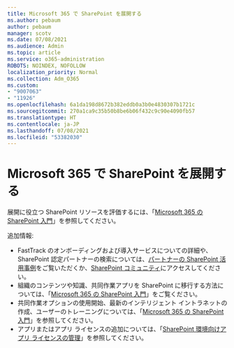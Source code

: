 ```yaml
---
title: Microsoft 365 で SharePoint を展開する
ms.author: pebaum
author: pebaum
manager: scotv
ms.date: 07/08/2021
ms.audience: Admin
ms.topic: article
ms.service: o365-administration
ROBOTS: NOINDEX, NOFOLLOW
localization_priority: Normal
ms.collection: Adm_O365
ms.custom:
- "9007063"
- "11926"
ms.openlocfilehash: 6a1da198d8672b382eddb0a3b0e4830307b1721c
ms.sourcegitcommit: 270a1ca9c35b50b8be6b06f432c9c90e4090fb57
ms.translationtype: HT
ms.contentlocale: ja-JP
ms.lasthandoff: 07/08/2021
ms.locfileid: "53382030"
---
```

# <a name="deploy-sharepoint-in-microsoft-365"></a>Microsoft 365 で SharePoint を展開する

展開に役立つ SharePoint リソースを評価するには、「[Microsoft 365 の SharePoint 入門](/sharepoint/introduction)」を参照してください。 

追加情報: 

- FastTrack のオンボーディングおよび導入サービスについての詳細や、SharePoint 認定パートナーの検索については、[パートナーの SharePoint 活用事例](/microsoft-365/sharepoint/sharepoint-partners-sharepoint-support)をご覧いただくか、[SharePoint コミュニティ](https://techcommunity.microsoft.com/t5/sharepoint/ct-p/SharePoint)にアクセスしてください。 
- 組織のコンテンツや知識、共同作業アプリを SharePoint に移行する方法については、「[Microsoft 365 の SharePoint 入門](/sharepoint/introduction#migration)」をご覧ください。 
- 共同作業オプションの使用開始、最新のインテリジェント イントラネットの作成、ユーザーのトレーニングについては、「[Microsoft 365 の SharePoint 入門](/sharepoint/introduction#collaboration)」を参照してください。 
- アプリまたはアプリ ライセンスの追加については、「[SharePoint 環境向けアプリ ライセンスの管理](/sharepoint/manage-app-licenses)」を参照してください。 


